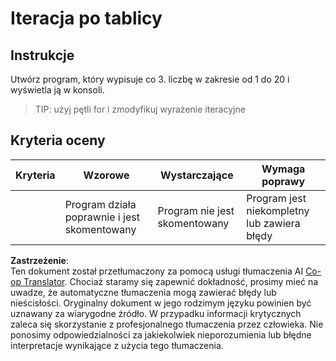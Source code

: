 <!--
CO_OP_TRANSLATOR_METADATA:
{
  "original_hash": "8b2381170bd0fd2870f5889bb8620f02",
  "translation_date": "2025-08-24T12:21:02+00:00",
  "source_file": "2-js-basics/4-arrays-loops/assignment.md",
  "language_code": "pl"
}
-->
# Iteracja po tablicy

## Instrukcje

Utwórz program, który wypisuje co 3. liczbę w zakresie od 1 do 20 i wyświetla ją w konsoli.

> TIP: użyj pętli for i zmodyfikuj wyrażenie iteracyjne

## Kryteria oceny

| Kryteria | Wzorowe                                | Wystarczające            | Wymaga poprawy                 |
| -------- | -------------------------------------- | ------------------------ | ------------------------------ |
|          | Program działa poprawnie i jest skomentowany | Program nie jest skomentowany | Program jest niekompletny lub zawiera błędy |

**Zastrzeżenie**:  
Ten dokument został przetłumaczony za pomocą usługi tłumaczenia AI [Co-op Translator](https://github.com/Azure/co-op-translator). Chociaż staramy się zapewnić dokładność, prosimy mieć na uwadze, że automatyczne tłumaczenia mogą zawierać błędy lub nieścisłości. Oryginalny dokument w jego rodzimym języku powinien być uznawany za wiarygodne źródło. W przypadku informacji krytycznych zaleca się skorzystanie z profesjonalnego tłumaczenia przez człowieka. Nie ponosimy odpowiedzialności za jakiekolwiek nieporozumienia lub błędne interpretacje wynikające z użycia tego tłumaczenia.